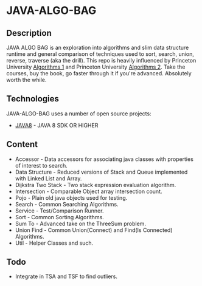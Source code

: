 # JAVA-ALGO-BAG

## Description

JAVA ALGO BAG is an exploration into algorithms and slim data structure runtime and general comparison of techniques used to sort, search, union, reverse, traverse (aka the drill). This repo is heavily influenced by Princeton University [Algorithms 1] and Princeton University [Algorithms 2]. Take the courses, buy the book, go faster through it if you're advanced. Absolutely worth the while.

## Technologies

JAVA-ALGO-BAG uses a number of open source projects:

  * [JAVA8] - JAVA 8 SDK OR HIGHER

## Content

 * Accessor - Data accessors for associating java classes with properties of interest to search.
 * Data Structure - Reduced versions of Stack and Queue implemented with Linked List and Array.
 * Dijkstra Two Stack - Two stack expression evaluation algorithm.
 * Intersection - Comparable Object array intersection count.
 * Pojo - Plain old java objects used for testing.
 * Search - Common Searching Algorithms.
 * Service - Test/Comparison Runner.
 * Sort - Common Sorting Algorithms.
 * Sum To - Advanced take on the ThreeSum problem.
 * Union Find - Common Union(Connect) and Find(Is Connected) Algorithms.
 * Util - Helper Classes and such.

## Todo

  - Integrate in TSA and TSF to find outliers. 

  [JAVA8]: <https://www.oracle.com/java/technologies/javase-jdk11-downloads.html>
  [Algorithms 1]: <https://online.princeton.edu/node/201>
  [Algorithms 2]: <https://online.princeton.edu/node/166>